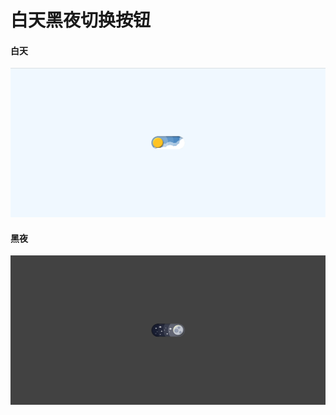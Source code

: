 # 白天黑夜切换按钮

#### 白天

![1686707876927.png](img/1686707876927.png)

#### 黑夜

![1686707896421.png](img/1686707896421.png)
